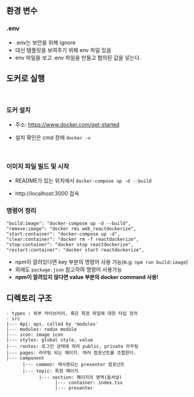 ## 환경 변수

### .env

- .env는 보안을 위해 ignore
- 대신 템플릿을 보여주기 위해 env 파일 있음
- env 파일을 보고 .env 파일을 만들고 협의된 값을 넣는다.

## 도커로 실행

<br>

### 도커 설치

- 주소: https://www.docker.com/get-started

- 설치 확인은 cmd 창에 `docker -v`

<br>

### 이미지 파일 빌드 및 시작

- README가 있는 위치에서 `docker-compose up -d --build`

- http://localhost:3000 접속

### 명령어 정리

```
"build:image": "docker-compose up -d --build",
"remove:image": "docker rmi web_reactdockerize",
"start:container": "docker-compose up -d",
"clear:container": "docker rm -f reactdockerize",
"stop:container": "docker stop reactdockerize",
"restart:container": "docker start reactdockerize",
```

- npm이 깔려있다면 key 부분의 명령어 사용 가능(e.g. `npm run build:image`)
- 외에도 `package.json` 참고하여 명령어 사용가능
- **npm이 깔려있지 않다면 value 부분의 docker command 사용!**

## 디렉토리 구조

```
- types : 외부 라이브러리, 혹은 특정 파일에 대한 타입 정의
- src
|--- Api: api. called by 'modules'
|--- modules: redux module
|--- icon: image icon
|--- styles: global style, value
|--- routes: 로그인 상태에 따라 public, private 라우팅
|--- pages: 라우팅 되는 페이지. 여러 컴포넌트를 조합한다.
|--- component
      |--- common: 재사용되는 presenter 컴포넌트
      |--- topic: 특정 페이지
            |--- section: 페이지의 영역(옵셔널)
                  |--- container: index.tsx
                  |--- presenter
```